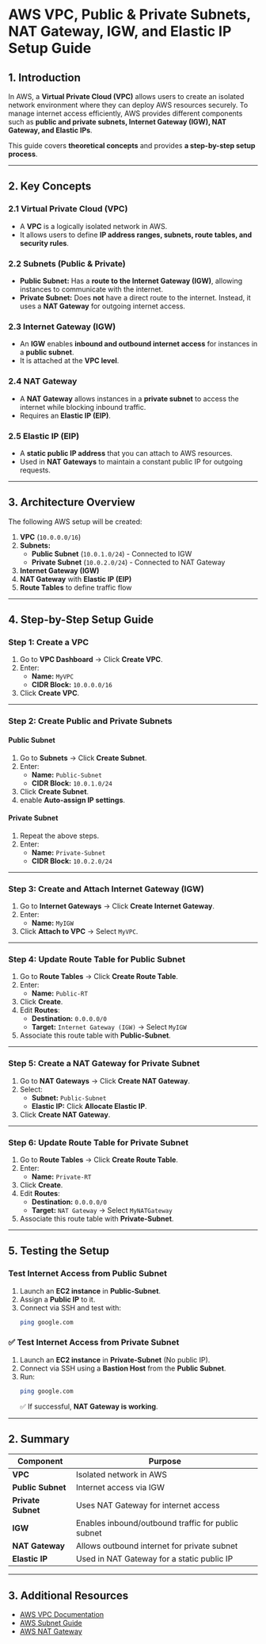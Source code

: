 # AWS VPC, Public & Private Subnets, NAT Gateway, IGW, and Elastic IP Setup Guide

## 1. Introduction
In AWS, a **Virtual Private Cloud (VPC)** allows users to create an isolated network environment where they can deploy AWS resources securely. To manage internet access efficiently, AWS provides different components such as **public and private subnets, Internet Gateway (IGW), NAT Gateway, and Elastic IPs**.

This guide covers **theoretical concepts** and provides **a step-by-step setup process**.

---

## 2. Key Concepts

### 2.1 Virtual Private Cloud (VPC)
- A **VPC** is a logically isolated network in AWS.
- It allows users to define **IP address ranges, subnets, route tables, and security rules**.

### 2.2 Subnets (Public & Private)
- **Public Subnet:** Has a **route to the Internet Gateway (IGW)**, allowing instances to communicate with the internet.
- **Private Subnet:** Does **not** have a direct route to the internet. Instead, it uses a **NAT Gateway** for outgoing internet access.

### 2.3 Internet Gateway (IGW)
- An **IGW** enables **inbound and outbound internet access** for instances in a **public subnet**.
- It is attached at the **VPC level**.

### 2.4 NAT Gateway
- A **NAT Gateway** allows instances in a **private subnet** to access the internet while blocking inbound traffic.
- Requires an **Elastic IP (EIP)**.

### 2.5 Elastic IP (EIP)
- A **static public IP address** that you can attach to AWS resources.
- Used in **NAT Gateways** to maintain a constant public IP for outgoing requests.

---

## 3. Architecture Overview
The following AWS setup will be created:

1. **VPC** (`10.0.0.0/16`)
2. **Subnets:**
   - **Public Subnet** (`10.0.1.0/24`) - Connected to IGW
   - **Private Subnet** (`10.0.2.0/24`) - Connected to NAT Gateway
3. **Internet Gateway (IGW)**
4. **NAT Gateway** with **Elastic IP (EIP)**
5. **Route Tables** to define traffic flow

---

## 4. Step-by-Step Setup Guide

### Step 1: Create a VPC
1. Go to **VPC Dashboard** → Click **Create VPC**.
2. Enter:
   - **Name:** `MyVPC`
   - **CIDR Block:** `10.0.0.0/16`
3. Click **Create VPC**.

---

### Step 2: Create Public and Private Subnets
#### Public Subnet
1. Go to **Subnets** → Click **Create Subnet**.
2. Enter:
   - **Name:** `Public-Subnet`
   - **CIDR Block:** `10.0.1.0/24`
3. Click **Create Subnet**.
4. enable **Auto-assign IP settings**.

#### Private Subnet
1. Repeat the above steps.
2. Enter:
   - **Name:** `Private-Subnet`
   - **CIDR Block:** `10.0.2.0/24`

---

### Step 3: Create and Attach Internet Gateway (IGW)
1. Go to **Internet Gateways** → Click **Create Internet Gateway**.
2. Enter:
   - **Name:** `MyIGW`
3. Click **Attach to VPC** → Select `MyVPC`.

---

### Step 4: Update Route Table for Public Subnet
1. Go to **Route Tables** → Click **Create Route Table**.
2. Enter:
   - **Name:** `Public-RT`
3. Click **Create**.
4. Edit **Routes**:
   - **Destination:** `0.0.0.0/0`
   - **Target:** `Internet Gateway (IGW)` → Select `MyIGW`
5. Associate this route table with **Public-Subnet**.

---

### Step 5: Create a NAT Gateway for Private Subnet
1. Go to **NAT Gateways** → Click **Create NAT Gateway**.
2. Select:
   - **Subnet:** `Public-Subnet`
   - **Elastic IP:** Click **Allocate Elastic IP**.
3. Click **Create NAT Gateway**.

---

### Step 6: Update Route Table for Private Subnet
1. Go to **Route Tables** → Click **Create Route Table**.
2. Enter:
   - **Name:** `Private-RT`
3. Click **Create**.
4. Edit **Routes**:
   - **Destination:** `0.0.0.0/0`
   - **Target:** `NAT Gateway` → Select `MyNATGateway`
5. Associate this route table with **Private-Subnet**.

---

## 5. Testing the Setup
### Test Internet Access from Public Subnet
1. Launch an **EC2 instance** in **Public-Subnet**.
2. Assign a **Public IP** to it.
3. Connect via SSH and test with:
   ```sh
   ping google.com


### ✅ Test Internet Access from Private Subnet
1. Launch an **EC2 instance** in **Private-Subnet** (No public IP).
2. Connect via SSH using a **Bastion Host** from the **Public Subnet**.
3. Run:
   ```sh
   ping google.com
   ```
   ✅ If successful, **NAT Gateway is working**.

---

## 2. Summary

| Component      | Purpose |
|---------------|---------|
| **VPC**       | Isolated network in AWS |
| **Public Subnet** | Internet access via IGW |
| **Private Subnet** | Uses NAT Gateway for internet access |
| **IGW**       | Enables inbound/outbound traffic for public subnet |
| **NAT Gateway** | Allows outbound internet for private subnet |
| **Elastic IP** | Used in NAT Gateway for a static public IP |

---

## 3. Additional Resources
- [AWS VPC Documentation](https://docs.aws.amazon.com/vpc/latest/userguide/what-is-amazon-vpc.html)
- [AWS Subnet Guide](https://docs.aws.amazon.com/vpc/latest/userguide/VPC_Subnets.html)
- [AWS NAT Gateway](https://docs.aws.amazon.com/vpc/latest/userguide/vpc-nat-gateway.html)
```
